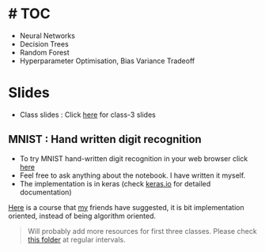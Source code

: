 # # TOC
- Neural Networks
- Decision Trees
- Random Forest
- Hyperparameter Optimisation, Bias Variance Tradeoff


# Slides
- Class slides : Click [here](2018_08_22_LR-2.pdf) for class-3 slides

## MNIST : Hand written digit recognition 

- To try MNIST hand-written digit recognition in your web browser click [here](https://colab.research.google.com/github/CC-MNNIT/2018-19-Classes/blob/master/MachineLearning/2018_08_27_Logical-Rhythm-3/MNIST.ipynb)
- Feel free to ask anything about the notebook. I have written it myself.
- The implementation is in keras (check [keras.io](keras.io) for detailed documentation)


[Here](https://in.udacity.com/course/intro-to-machine-learning--ud120-india) is a course that [my](https://github.com/packetChor) friends have suggested, it is bit implementation oriented, instead of being algorithm oriented.


> Will probably add more resources for first three classes. Please check [this folder](https://github.com/CC-MNNIT/2018-19-Classes/tree/master/MachineLearning) at regular intervals.